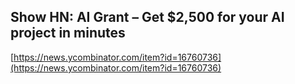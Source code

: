 ## Show HN: AI Grant – Get $2,500 for your AI project in minutes
  
  [https://news.ycombinator.com/item?id=16760736](https://news.ycombinator.com/item?id=16760736)